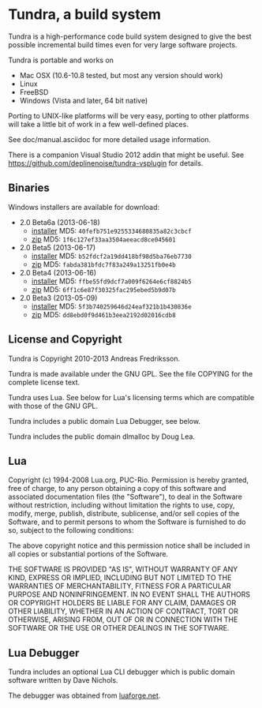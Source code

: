 
Tundra, a build system
=============================================================================

Tundra is a high-performance code build system designed to give the best
possible incremental build times even for very large software projects.

Tundra is portable and works on

  - Mac OSX (10.6-10.8 tested, but most any version should work)
  - Linux
  - FreeBSD
  - Windows (Vista and later, 64 bit native)

Porting to UNIX-like platforms will be very easy, porting to other platforms
will take a little bit of work in a few well-defined places.

See doc/manual.asciidoc for more detailed usage information.

There is a companion Visual Studio 2012 addin that might be useful. See
https://github.com/deplinenoise/tundra-vsplugin for details.

Binaries
-----------------------------------------------------------------------------

Windows installers are available for download:

- 2.0 Beta6a (2013-06-18)
  - [installer](http://tundra2-builds.s3.amazonaws.com/Tundra-Setup-Beta6a.exe) MD5: `40fefb751e9255334680835a82c3cbcf`
  - [zip](http://tundra2-builds.s3.amazonaws.com/Tundra-Binaries-Beta6a.zip) MD5: `1f6c127ef33aa3504aeeacd8ce045601`
- 2.0 Beta5 (2013-06-17)
  - [installer](http://tundra2-builds.s3.amazonaws.com/Tundra-Setup-Beta5.exe) MD5: `b52fdcf2a19dd418bf98d5ba76eb7730`
  - [zip](http://tundra2-builds.s3.amazonaws.com/Tundra-Binaries-Beta5.zip) MD5: `fabda381bfdc7f83a249a13251fb0e4b`
- 2.0 Beta4 (2013-06-16)
  - [installer](http://tundra2-builds.s3.amazonaws.com/Tundra-Setup-Beta4.exe) MD5: `ffbe55fd9dcf7a009f6264e6cf8824b5`
  - [zip](http://tundra2-builds.s3.amazonaws.com/Tundra-Binaries-Beta4.zip) MD5: `6ff1c6e87f30325fac295ebed5b9d07b`
- 2.0 Beta3 (2013-05-09)
  - [installer](http://tundra2-builds.s3.amazonaws.com/Tundra-Setup-Beta3.exe) MD5: `5f3b740259646d24eaf321b1b430836e`
  - [zip](http://tundra2-builds.s3.amazonaws.com/Tundra-Binaries-Beta3.zip) MD5: `dd8ebd0f9d461b3eea2192d02016cdb8`


License and Copyright
-----------------------------------------------------------------------------

Tundra is Copyright 2010-2013 Andreas Fredriksson.

Tundra is made available under the GNU GPL. See the file COPYING for the
complete license text.

Tundra uses Lua. See below for Lua's licensing terms which are compatible with
those of the GNU GPL.

Tundra includes a public domain Lua Debugger, see below.

Tundra includes the public domain dlmalloc by Doug Lea.

Lua
-----------------------------------------------------------------------------

Copyright (c) 1994-2008 Lua.org, PUC-Rio.
Permission is hereby granted, free of charge, to any person obtaining a copy of
this software and associated documentation files (the "Software"), to deal in
the Software without restriction, including without limitation the rights to
use, copy, modify, merge, publish, distribute, sublicense, and/or sell copies
of the Software, and to permit persons to whom the Software is furnished to do
so, subject to the following conditions:

The above copyright notice and this permission notice shall be included in all
copies or substantial portions of the Software.

THE SOFTWARE IS PROVIDED "AS IS", WITHOUT WARRANTY OF ANY KIND, EXPRESS OR
IMPLIED, INCLUDING BUT NOT LIMITED TO THE WARRANTIES OF MERCHANTABILITY,
FITNESS FOR A PARTICULAR PURPOSE AND NONINFRINGEMENT. IN NO EVENT SHALL THE
AUTHORS OR COPYRIGHT HOLDERS BE LIABLE FOR ANY CLAIM, DAMAGES OR OTHER
LIABILITY, WHETHER IN AN ACTION OF CONTRACT, TORT OR OTHERWISE, ARISING FROM,
OUT OF OR IN CONNECTION WITH THE SOFTWARE OR THE USE OR OTHER DEALINGS IN THE
SOFTWARE.

Lua Debugger
-----------------------------------------------------------------------------

Tundra includes an optional Lua CLI debugger which is public domain software
written by Dave Nichols.

The debugger was obtained from [luaforge.net](http://luaforge.net/projects/clidebugger/).
